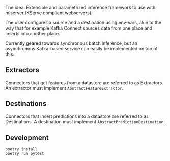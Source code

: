 The idea: Extensible and parametrized inference framework to use with mlserver (KServe compliant
webservers).

The user configures a source and a destination using env-vars, akin to the way that for example
Kafka Connect sources data from one place and inserts into another place.

Currently geared towards synchronous batch inference, but an asynchronous Kafka-based service can
easily be implemented on top of this.

## Extractors

Connectors that get features from a datastore are referred to as Extractors. An extractor must
implement `AbstractFeatureExtractor`.

## Destinations

Connectors that insert predictions into a datastore are referred to as Destinations. A destination
must implement `AbstractPredictionDestination`.

## Development

```console
poetry install
poetry run pytest
```
